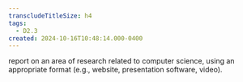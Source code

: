 ```yaml
---
transcludeTitleSize: h4
tags:
  - D2.3
created: 2024-10-16T10:48:14.000-0400
---
```

report on an area of research related to computer science, using an appropriate format (e.g., website, presentation software, video).
